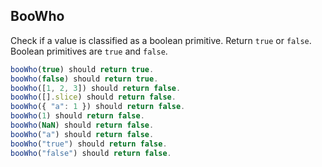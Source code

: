 ## BooWho

Check if a value is classified as a boolean primitive. Return `true` or `false`. Boolean primitives are `true` and `false`.

```js
booWho(true) should return true.
booWho(false) should return true.
booWho([1, 2, 3]) should return false.
booWho([].slice) should return false.
booWho({ "a": 1 }) should return false.
booWho(1) should return false.
booWho(NaN) should return false.
booWho("a") should return false.
booWho("true") should return false.
booWho("false") should return false.

```
